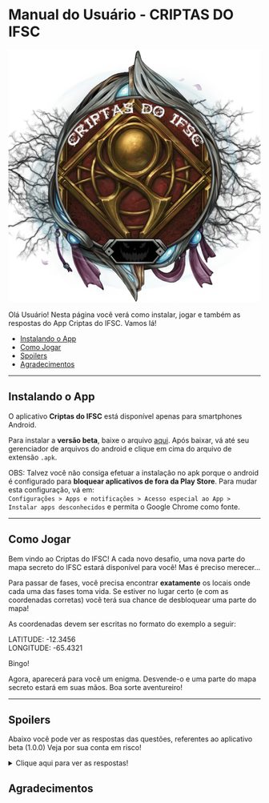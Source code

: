 # Manual do Usuário - CRIPTAS DO IFSC

![Criptas do IFSC - Logo](img/logo-criptas-do-ifsc.png)

 Olá Usuário! Nesta página você verá como instalar, jogar e também as respostas do App Criptas do IFSC. Vamos lá!

- [Instalando o App](#instalando-o-app)
- [Como Jogar](#como-jogar)
- [Spoilers](#spoilers)
- [Agradecimentos](#agradecimentos)

---

## Instalando o App

O aplicativo **Criptas do IFSC** está disponível apenas para smartphones Android.

Para instalar a **versão beta**, baixe o arquivo [aqui](https://github.com/PJI29001/treasure-hunt/blob/master/projeto-final-beta-teste.apk).
Após baixar, vá até seu gerenciador de arquivos do android e clique em cima do arquivo de extensão ``.apk``.

OBS: Talvez você não consiga efetuar a instalação no apk porque o android é configurado para **bloquear aplicativos de fora da Play Store**. Para mudar esta configuração, vá em:  
 ``Configurações > Apps e notificações > Acesso especial ao App > Instalar apps desconhecidos`` e permita o Google Chrome como fonte.

---

## Como Jogar

Bem vindo ao Criptas do IFSC! A cada novo desafio, uma nova parte do mapa secreto do IFSC estará disponível para você! Mas é preciso merecer...

Para passar de fases, você precisa encontrar **exatamente** os locais onde cada uma das fases toma vida. Se estiver no lugar certo (e com as coordenadas corretas) você terá sua chance de desbloquear uma parte do mapa!

As coordenadas devem ser escritas no formato do exemplo a seguir:

LATITUDE: -12.3456  
LONGITUDE: -65.4321

Bingo!

Agora, aparecerá para você um enigma. Desvende-o e uma parte do mapa secreto estará em suas mãos.
Boa sorte aventureiro!

---

## Spoilers
Abaixo você pode ver as respostas das questões, referentes ao aplicativo beta (1.0.0)
Veja por sua conta em risco!

<details>
<summary>Clique aqui para ver as respostas!</summary>
<br>

**Fase 1**  
Latitude: 11.1111 Longitude: 11.1111  
Enigma 1: a  
<br>
**Fase 2**  
Latitude: 22.2222 Longitude: 22.2222  
Enigma 2: b  
<br>
**Fase 3**  
Latitude: 33 Longitude: 33  
Enigma 3: Colocar em evidencia a maior potência de x  
<br>
**Fase 4**  
Latitude: 44 Longitude: 44  
Enigma 4: d  
<br>
**Fase 5**   
Latitude: 55 Longitude: 55  
Enigma 5: e  
<br>  
**Fase 6**  
Latitude: 66 Longitude: 66  
Enigma 6: Dos tipos de superficie e a força entre elas  
<br>
**Fase 7**  
Latitude: 77 Longitude: 77  
Enigma 7: g  
<br>
**Enigma Final**  
Resposta: enigma final  
<br>
</details>

## Agradecimentos
